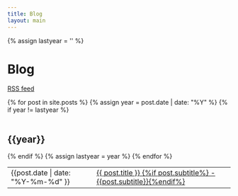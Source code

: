 ```yaml
---
title: Blog
layout: main
---
```


{% assign lastyear = '' %}

# Blog

[RSS feed](/feed.xml)

<table class="simple">
<tbody>
{% for post in site.posts %}
{% assign year = post.date | date: "%Y" %}
{% if year != lastyear %}
</tbody>
</table>
<h2>{{year}}</h2>
<table class="simple">
<tbody>
{% endif %}
<tr><td><date>{{post.date | date: "%Y-%m-%d" }}</date></td><td><a href="{{post.url}}">
    {{ post.title }}
{%if post.subtitle%} - {{post.subtitle}}{%endif%}
</a></td></tr>
{% assign lastyear = year %}
{% endfor %}
</tbody>
</table>

<!--
<ul class="nobullet">
{% for post in site.posts %}
<li class="card"><p>
<a href="{{post.url}}">
    {{ post.title }}
{%if post.subtitle%} - {{post.subtitle}}{%endif%}
</a>    
<br/>
<small><date>[{{ post.date | date: "%Y-%m-%d" }}]</date></small>
<br/>
<span class="excerpt">
    {% assign pars = post.content | split: '<p>' %}
    {{ pars[1] | strip_html | truncate: 124 }}
</span>
<br/>
{% if post.links %}
<em>Syndicated at</em>
{% for link in post.links %}<a href="{{ post.links[link.first] }}">{{link.first}}</a>{%if forloop.last%}{%else%}, {%endif%}{% endfor %}
{% endif %}
</p>
</li>
{% endfor %}
</ul>
-->